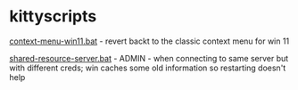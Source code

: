 # kittyscripts

[context-menu-win11.bat](context-menu-win11.bat) - 
revert backt to the classic context menu for win 11


[shared-resource-server.bat](shared-resource-server.bat) - 
ADMIN - when connecting to same server but with different creds; win caches some old information so restarting doesn't help

